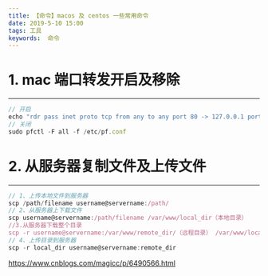 ```yaml
---
title: 【命令】macos 及 centos 一些常用命令
date: 2019-5-10 15:00
tags: 工具
keywords:  命令
---
```


# 1. mac 端口转发开启及移除
-------------
```js
// 开启
echo "rdr pass inet proto tcp from any to any port 80 -> 127.0.0.1 port 8080" | sudo pfctl -ef -
// 关闭
sudo pfctl -F all -f /etc/pf.conf
```
<!-- more -->
# 2. 从服务器复制文件及上传文件
-------------
```js
// 1、上传本地文件到服务器
scp /path/filename username@servername:/path/
// 2、从服务器上下载文件
scp username@servername:/path/filename /var/www/local_dir（本地目录）
//3.从服务器下载整个目录
scp -r username@servername:/var/www/remote_dir/（远程目录） /var/www/local_dir（本地目录）
// 4、上传目录到服务器
scp -r local_dir username@servername:remote_dir
```
https://www.cnblogs.com/magicc/p/6490566.html


